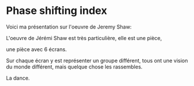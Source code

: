 # Phase shifting index
Voici ma présentation sur l'oeuvre de Jeremy Shaw:

L'oeuvre de Jérémi Shaw est très particulière, elle est une pièce,

une pièce avec 6 écrans.

Sur chaque écran y est représenter un groupe différent, tous ont une vision du monde différent, mais quelque chose les rassembles.

La dance.
